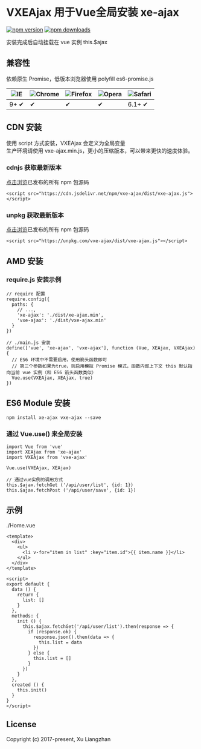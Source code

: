 # VXEAjax 用于Vue全局安装 xe-ajax

[![npm version](https://img.shields.io/npm/v/vxe-ajax.svg?style=flat-square)](https://www.npmjs.org/package/vxe-ajax)
[![npm downloads](https://img.shields.io/npm/dm/vxe-ajax.svg?style=flat-square)](http://npm-stat.com/charts.html?package=vxe-ajax)

安装完成后自动挂载在 vue 实例 this.$ajax

## 兼容性
依赖原生 Promise，低版本浏览器使用 polyfill es6-promise.js  

![IE](https://raw.github.com/alrra/browser-logos/master/src/archive/internet-explorer_9-11/internet-explorer_9-11_48x48.png) | ![Chrome](https://raw.github.com/alrra/browser-logos/master/src/chrome/chrome_48x48.png) | ![Firefox](https://raw.github.com/alrra/browser-logos/master/src/firefox/firefox_48x48.png) | ![Opera](https://raw.github.com/alrra/browser-logos/master/src/opera/opera_48x48.png) | ![Safari](https://raw.github.com/alrra/browser-logos/master/src/safari/safari_48x48.png)
--- | --- | --- | --- | --- |
9+ ✔ | ✔ | ✔ | ✔ | 6.1+ ✔ |

## CDN 安装
使用 script 方式安装，VXEAjax 会定义为全局变量  
生产环境请使用 vxe-ajax.min.js，更小的压缩版本，可以带来更快的速度体验。
### cdnjs 获取最新版本
[点击浏览](https://cdn.jsdelivr.net/npm/vxe-ajax/)已发布的所有 npm 包源码
``` shell
<script src="https://cdn.jsdelivr.net/npm/vxe-ajax/dist/vxe-ajax.js"></script>
```
### unpkg 获取最新版本
[点击浏览](https://unpkg.com/vxe-ajax/)已发布的所有 npm 包源码
``` shell
<script src="https://unpkg.com/vxe-ajax/dist/vxe-ajax.js"></script>
```

## AMD 安装
### require.js 安装示例
``` shell
// require 配置
require.config({
  paths: {
    // ...,
    'xe-ajax': './dist/xe-ajax.min',
    'vxe-ajax': './dist/vxe-ajax.min'
  }
})

// ./main.js 安装
define(['vue', 'xe-ajax', 'vxe-ajax'], function (Vue, XEAjax, VXEAjax) {
  // ES6 环境中不需要启用，使用箭头函数即可
  // 第三个参数如果为true，则启用模拟 Promise 模式，函数内部上下文 this 默认指向当前 vue 实例（和 ES6 箭头函数类似）
  Vue.use(VXEAjax, XEAjax, true)
})
```

## ES6 Module 安装
``` shell
npm install xe-ajax vxe-ajax --save
```

### 通过 Vue.use() 来全局安装
``` shell
import Vue from 'vue'
import XEAjax from 'xe-ajax'
import VXEAjax from 'vxe-ajax'

Vue.use(VXEAjax, XEAjax)

// 通过vue实例的调用方式
this.$ajax.fetchGet ('/api/user/list', {id: 1})
this.$ajax.fetchPost ('/api/user/save', {id: 1})
```

## 示例
./Home.vue
``` shell
<template>
  <div>
    <ul>
      <li v-for="item in list" :key="item.id">{{ item.name }}</li>
    </ul>
  </div>
</template>

<script>
export default {
  data () {
    return {
      list: []
    }
  },
  methods: {
    init () {
      this.$ajax.fetchGet('/api/user/list').then(response => {
        if (response.ok) {
          response.json().then(data => {
            this.list = data
          })
        } else {
          this.list = []
        }
      })
    }
  },
  created () {
    this.init()
  }
}
</script>
```

## License
Copyright (c) 2017-present, Xu Liangzhan